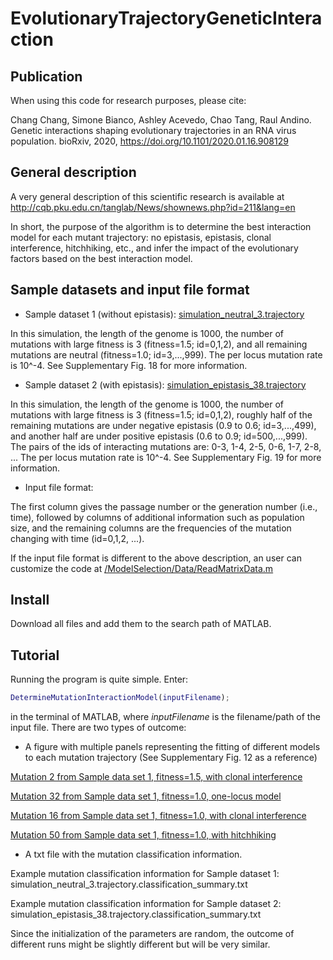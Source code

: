 # EvolutionaryTrajectoryGeneticInteraction

## Publication

When using this code for research purposes, please cite:

Chang Chang, Simone Bianco, Ashley Acevedo, Chao Tang, Raul Andino. Genetic interactions shaping evolutionary trajectories in an RNA virus population. bioRxiv, 2020, https://doi.org/10.1101/2020.01.16.908129

## General description

A very general description of this scientific research is available at http://cqb.pku.edu.cn/tanglab/News/shownews.php?id=211&lang=en

In short, the purpose of the algorithm is to determine the best interaction model for each mutant trajectory: no epistasis, epistasis, clonal interference, hitchhiking, etc., and infer the impact of the evolutionary factors based on the best interaction model.

## Sample datasets and input file format

* Sample dataset 1 (without epistasis): [simulation_neutral_3.trajectory](https://drive.google.com/file/d/1wyZXGlcmAlb8psQW3mCU_916yfCruMGd/view?usp=sharing)

In this simulation, the length of the genome is 1000, the number of mutations with large fitness is 3 (fitness=1.5; id=0,1,2), and all remaining mutations are neutral (fitness=1.0; id=3,...,999). The per locus mutation rate is 10^-4. See Supplementary Fig. 18 for more information.

* Sample dataset 2 (with epistasis): [simulation_epistasis_38.trajectory](https://drive.google.com/file/d/1IkElA9bsF6B8QQVxBQa8WJLKt6aoNU2C/view?usp=sharing)

In this simulation, the length of the genome is 1000, the number of mutations with large fitness is 3 (fitness=1.5; id=0,1,2), roughly half of the remaining mutations are under negative epistasis (0.9 to 0.6; id=3,...,499), and another half are under positive epistasis (0.6 to 0.9; id=500,...,999). The pairs of the ids of interacting mutations are: 0-3, 1-4, 2-5, 0-6, 1-7, 2-8, ... The per locus mutation rate is 10^-4. See Supplementary Fig. 19 for more information.

* Input file format:

The first column gives the passage number or the generation number (i.e., time), followed by columns of additional information such as population size, and the remaining columns are the frequencies of the mutation changing with time (id=0,1,2, ...).

If the input file format is different to the above description, an user can customize the code at [/ModelSelection/Data/ReadMatrixData.m](https://github.com/changsysbio/EvolutionaryTrajectoryGeneticInteraction/blob/master/ModelSelection/Data/ReadMatrixData.m)

## Install

Download all files and add them to the search path of MATLAB.

## Tutorial

Running the program is quite simple. Enter:

```matlab
DetermineMutationInteractionModel(inputFilename);
```

in the terminal of MATLAB, where *inputFilename* is the filename/path of the input file. There are two types of outcome:

* A figure with multiple panels representing the fitting of different models to each mutation trajectory (See Supplementary Fig. 12 as a reference)

[Mutation 2 from Sample data set 1, fitness=1.5, with clonal interference](https://drive.google.com/file/d/1J1cJvgI1DB4qZMdkDCbXCLXpAm2VfYGh/view?usp=sharing)

[Mutation 32 from Sample data set 1, fitness=1.0, one-locus model](https://drive.google.com/file/d/1oY6eKJDfsJfLEQ1AIKAau7SHhq2eRa6w/view?usp=sharing)

[Mutation 16 from Sample data set 1, fitness=1.0, with clonal interference](https://drive.google.com/file/d/1jegNG0wCgZFHWAxTbdocwyCyOwGlbA7R/view?usp=sharing)

[Mutation 50 from Sample data set 1, fitness=1.0, with hitchhiking](https://drive.google.com/file/d/1URKrHTJdcSAdm-2YXGuRq0BhXU8y9sHH/view?usp=sharing)

* A txt file with the mutation classification information.

Example mutation classification information for Sample dataset 1: simulation_neutral_3.trajectory.classification_summary.txt

Example mutation classification information for Sample dataset 2: simulation_epistasis_38.trajectory.classification_summary.txt

Since the initialization of the parameters are random, the outcome of different runs might be slightly different but will be very similar.

